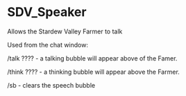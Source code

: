 # SDV_Speaker
Allows the Stardew Valley Farmer to talk

Used from the chat window:

/talk ???? - a talking bubble will appear above of the Famer.

/think ???? - a thinking bubble will appear above the Farmer.

/sb - clears the speech bubble
